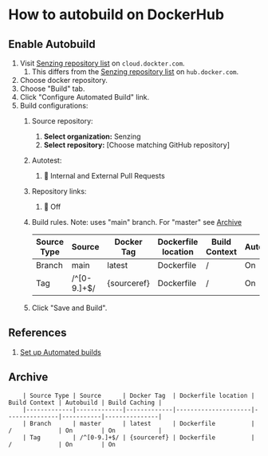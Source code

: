 # How to autobuild on DockerHub

## Enable Autobuild

1. Visit [Senzing repository list](https://cloud.docker.com/u/senzing/repository/list) on `cloud.dockter.com`.
    1. This differs from the [Senzing repository list](https://hub.docker.com/u/senzing) on `hub.docker.com`.
1. Choose docker repository.
1. Choose "Build" tab.
1. Click "Configure Automated Build" link.
1. Build configurations:
    1. Source repository:
        1. **Select organization:** Senzing
        1. **Select repository:** [Choose matching GitHub repository]
    1. Autotest:
        1. :radio_button: Internal and External Pull Requests
    1. Repository links:
        1. :radio_button: Off
    1. Build rules.  Note: uses "main" branch.  For "master" see [Archive](#archive)

        | Source Type | Source      | Docker Tag  | Dockerfile location | Build Context | Autobuild | Build Caching |
        |-------------|-------------|-------------|---------------------|---------------|-----------|---------------|
        | Branch      | main        | latest      | Dockerfile          | /             | On        | On            |
        | Tag         | /^[0-9.]+$/ | {sourceref} | Dockerfile          | /             | On        | On            |

    1. Click "Save and Build".

## References

1. [Set up Automated builds](https://docs.docker.com/docker-hub/builds/)

## Archive

        | Source Type | Source      | Docker Tag  | Dockerfile location | Build Context | Autobuild | Build Caching |
        |-------------|-------------|-------------|---------------------|---------------|-----------|---------------|
        | Branch      | master      | latest      | Dockerfile          | /             | On        | On            |
        | Tag         | /^[0-9.]+$/ | {sourceref} | Dockerfile          | /             | On        | On
